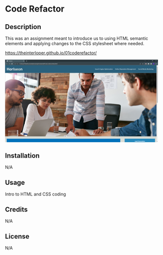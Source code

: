 # Code Refactor

## Description

This was an assignment meant to introduce us to using HTML semantic elements and applying changes to the CSS stylesheet where needed.

https://theinterloper.github.io/01coderefactor/

![](assets/images/Horiseon.png)

## Installation

N/A

## Usage

Intro to HTML and CSS coding

## Credits

N/A

## License

N/A
